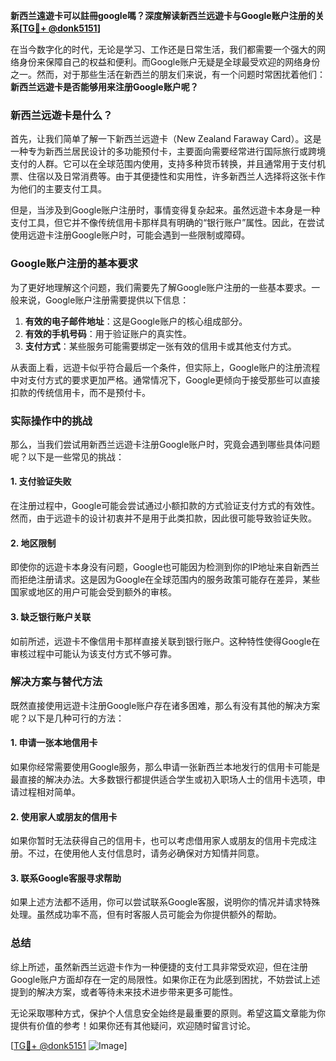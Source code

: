**新西兰遠遊卡可以註冊google嗎？深度解读新西兰远遊卡与Google账户注册的关系[[TG💪+ @donk5151](https://t.me/s/donk5151)]**

在当今数字化的时代，无论是学习、工作还是日常生活，我们都需要一个强大的网络身份来保障自己的权益和便利。而Google账户无疑是全球最受欢迎的网络身份之一。然而，对于那些生活在新西兰的朋友们来说，有一个问题时常困扰着他们：**新西兰远遊卡是否能够用来注册Google账户呢？**

### 新西兰远遊卡是什么？

首先，让我们简单了解一下新西兰远遊卡（New Zealand Faraway Card）。这是一种专为新西兰居民设计的多功能预付卡，主要面向需要经常进行国际旅行或跨境支付的人群。它可以在全球范围内使用，支持多种货币转换，并且通常用于支付机票、住宿以及日常消费等。由于其便捷性和实用性，许多新西兰人选择将这张卡作为他们的主要支付工具。

但是，当涉及到Google账户注册时，事情变得复杂起来。虽然远遊卡本身是一种支付工具，但它并不像传统信用卡那样具有明确的“银行账户”属性。因此，在尝试使用远遊卡注册Google账户时，可能会遇到一些限制或障碍。

### Google账户注册的基本要求

为了更好地理解这个问题，我们需要先了解Google账户注册的一些基本要求。一般来说，Google账户注册需要提供以下信息：

1. **有效的电子邮件地址**：这是Google账户的核心组成部分。
2. **有效的手机号码**：用于验证账户的真实性。
3. **支付方式**：某些服务可能需要绑定一张有效的信用卡或其他支付方式。

从表面上看，远遊卡似乎符合最后一个条件，但实际上，Google账户的注册流程中对支付方式的要求更加严格。通常情况下，Google更倾向于接受那些可以直接扣款的传统信用卡，而不是预付卡。

### 实际操作中的挑战

那么，当我们尝试用新西兰远遊卡注册Google账户时，究竟会遇到哪些具体问题呢？以下是一些常见的挑战：

#### 1. **支付验证失败**
   在注册过程中，Google可能会尝试通过小额扣款的方式验证支付方式的有效性。然而，由于远遊卡的设计初衷并不是用于此类扣款，因此很可能导致验证失败。

#### 2. **地区限制**
   即使你的远遊卡本身没有问题，Google也可能因为检测到你的IP地址来自新西兰而拒绝注册请求。这是因为Google在全球范围内的服务政策可能存在差异，某些国家或地区的用户可能会受到额外的审核。

#### 3. **缺乏银行账户关联**
   如前所述，远遊卡不像信用卡那样直接关联到银行账户。这种特性使得Google在审核过程中可能认为该支付方式不够可靠。

### 解决方案与替代方法

既然直接使用远遊卡注册Google账户存在诸多困难，那么有没有其他的解决方案呢？以下是几种可行的方法：

#### 1. **申请一张本地信用卡**
   如果你经常需要使用Google服务，那么申请一张新西兰本地发行的信用卡可能是最直接的解决办法。大多数银行都提供适合学生或初入职场人士的信用卡选项，申请过程相对简单。

#### 2. **使用家人或朋友的信用卡**
   如果你暂时无法获得自己的信用卡，也可以考虑借用家人或朋友的信用卡完成注册。不过，在使用他人支付信息时，请务必确保对方知情并同意。

#### 3. **联系Google客服寻求帮助**
   如果上述方法都不适用，你可以尝试联系Google客服，说明你的情况并请求特殊处理。虽然成功率不高，但有时客服人员可能会为你提供额外的帮助。

### 总结

综上所述，虽然新西兰远遊卡作为一种便捷的支付工具非常受欢迎，但在注册Google账户方面却存在一定的局限性。如果你正在为此感到困扰，不妨尝试上述提到的解决方案，或者等待未来技术进步带来更多可能性。

无论采取哪种方式，保护个人信息安全始终是最重要的原则。希望这篇文章能为你提供有价值的参考！如果你还有其他疑问，欢迎随时留言讨论。

[[TG💪+ @donk5151](https://t.me/s/donk5151) ![Image](https://i.postimg.cc/rwNCRYN7/Snipaste-2025-04-30-17-27-05.png)]